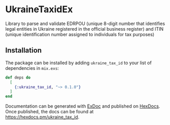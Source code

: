 # UkraineTaxidEx

Library to parse and validate EDRPOU (unique 8-digit number that identifies legal entities in Ukraine registered in the official business register) and ITIN (unique identification number assigned to individuals for tax purposes)

## Installation

The package can be installed by adding `ukraine_tax_id` to your list of dependencies in `mix.exs`:

```elixir
def deps do
  [
    {:ukraine_tax_id, "~> 0.1.0"}
  ]
end
```

Documentation can be generated with [ExDoc](https://github.com/elixir-lang/ex_doc)
and published on [HexDocs](https://hexdocs.pm). Once published, the docs can
be found at <https://hexdocs.pm/ukraine_tax_id>.
